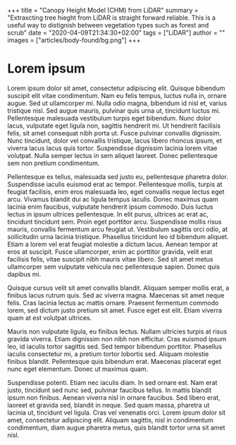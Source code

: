+++
title = "Canopy Height Model (CHM) from LiDAR"
summary = "Extraxcting tree hieght from LiDAR is straight forward reliable. This is a useful way to distignish between vegetation types such as forest and scrub"
date = "2020-04-09T21:34:30+02:00"
tags = ["LiDAR"]
author = ""
images = ["articles/body-found/bg.png"]
+++


# Lorem ipsum
Lorem ipsum dolor sit amet, consectetur adipiscing elit. Quisque bibendum suscipit elit vitae condimentum. Nam eu felis tempus, luctus nulla in, ornare augue. Sed ut ullamcorper mi. Nulla odio magna, bibendum id nisl et, varius tristique nisl. Sed augue mauris, pulvinar quis urna ut, tincidunt luctus mi. Pellentesque malesuada vestibulum turpis eget bibendum. Nunc dolor lacus, vulputate eget ligula non, sagittis hendrerit mi. Ut hendrerit facilisis felis, sit amet consequat nibh porta ut. Fusce pulvinar convallis dignissim. Nunc tincidunt, dolor vel convallis tristique, lacus libero rhoncus ipsum, et viverra lacus lacus quis tortor. Suspendisse dignissim lacinia lorem vitae volutpat. Nulla semper lectus in sem aliquet laoreet. Donec pellentesque sem non pretium condimentum.

Pellentesque ex tellus, malesuada sed justo eu, pellentesque pharetra dolor. Suspendisse iaculis euismod erat ac tempor. Pellentesque mollis, turpis at feugiat facilisis, enim eros malesuada leo, eget convallis neque lectus eget arcu. Vivamus blandit dui ac ligula tempus iaculis. Donec maximus quam lacinia enim faucibus, vulputate hendrerit ipsum commodo. Duis luctus lectus in ipsum ultrices pellentesque. In elit purus, ultrices ac erat ac, tincidunt tincidunt sem. Proin eget porttitor arcu. Suspendisse mollis risus mauris, convallis fermentum arcu feugiat ut. Vestibulum sagittis orci odio, at sollicitudin urna lacinia tristique. Phasellus tincidunt leo id bibendum aliquet. Etiam a lorem vel erat feugiat molestie a dictum lacus. Aenean tempor at eros at suscipit. Fusce ullamcorper, enim ac porttitor gravida, velit erat facilisis felis, vitae suscipit nibh mauris vitae libero. Sed sit amet metus ullamcorper sem vulputate vehicula nec pellentesque sapien. Donec quis dapibus mi.

Quisque cursus velit sit amet convallis blandit. Aliquam semper mollis erat, a finibus lacus rutrum quis. Sed ac viverra magna. Maecenas sit amet neque felis. Cras lacinia lectus ac mattis ornare. Praesent fermentum commodo lorem, sed dictum justo pretium sit amet. Fusce eget est elit. Etiam viverra quam at est volutpat ultrices.

Mauris non vulputate ligula, eu finibus lectus. Nullam ultricies turpis at risus gravida viverra. Etiam dignissim non nibh non efficitur. Cras euismod ipsum leo, id iaculis tortor sagittis sed. Sed tempor bibendum porttitor. Phasellus iaculis consectetur mi, a pretium tortor lobortis sed. Aliquam molestie finibus blandit. Pellentesque quis bibendum erat. Maecenas placerat eget nunc eget elementum. Donec ut maximus quam.

Suspendisse potenti. Etiam nec iaculis diam. In sed ornare est. Nam erat justo, tincidunt sed nunc sed, pulvinar faucibus tellus. In mattis blandit ipsum non finibus. Aenean viverra nisl in ornare faucibus. Sed libero erat, laoreet et gravida sed, blandit in neque. Sed quam massa, pharetra ut lacinia ut, tincidunt vel ligula. Cras vel venenatis orci. Lorem ipsum dolor sit amet, consectetur adipiscing elit. Aliquam sagittis, nisl in condimentum condimentum, diam augue pharetra metus, quis blandit tortor urna sit amet nisl. 

